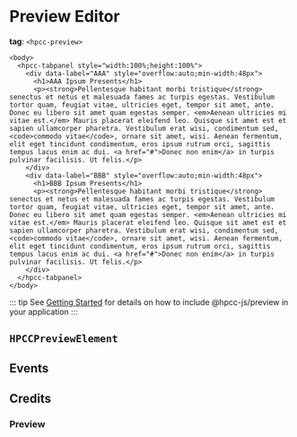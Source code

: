 # Preview Editor

**tag**: `<hpcc-preview>`

<ClientOnly>
  <hpcc-preview preview_border="0px" content_selector="pre > code" style="width:100%;height:400px">
    <head>
      <link rel="stylesheet" href="https://cdn.jsdelivr.net/npm/@hpcc-js/common/font-awesome/css/font-awesome.min.css">
      <script src="https://cdn.jsdelivr.net/npm/@hpcc-js/wc-layout"></script>
    </head>

    <body>
      <hpcc-tabpanel style="width:100%;height:100%">
        <div data-label="AAA" style="overflow:auto;min-width:48px">
          <h1>AAA Ipsum Presents</h1>
          <p><strong>Pellentesque habitant morbi tristique</strong> senectus et netus et malesuada fames ac turpis egestas. Vestibulum tortor quam, feugiat vitae, ultricies eget, tempor sit amet, ante. Donec eu libero sit amet quam egestas semper. <em>Aenean ultricies mi vitae est.</em> Mauris placerat eleifend leo. Quisque sit amet est et sapien ullamcorper pharetra. Vestibulum erat wisi, condimentum sed, <code>commodo vitae</code>, ornare sit amet, wisi. Aenean fermentum, elit eget tincidunt condimentum, eros ipsum rutrum orci, sagittis tempus lacus enim ac dui. <a href="#">Donec non enim</a> in turpis pulvinar facilisis. Ut felis.</p>
        </div>
        <div data-label="BBB" style="overflow:auto;min-width:48px">
          <h1>BBB Ipsum Presents</h1>
          <p><strong>Pellentesque habitant morbi tristique</strong> senectus et netus et malesuada fames ac turpis egestas. Vestibulum tortor quam, feugiat vitae, ultricies eget, tempor sit amet, ante. Donec eu libero sit amet quam egestas semper. <em>Aenean ultricies mi vitae est.</em> Mauris placerat eleifend leo. Quisque sit amet est et sapien ullamcorper pharetra. Vestibulum erat wisi, condimentum sed, <code>commodo vitae</code>, ornare sit amet, wisi. Aenean fermentum, elit eget tincidunt condimentum, eros ipsum rutrum orci, sagittis tempus lacus enim ac dui. <a href="#">Donec non enim</a> in turpis pulvinar facilisis. Ut felis.</p>
        </div>
      </hpcc-tabpanel>
    </body>
  </hpcc-preview>
</ClientOnly>

::: tip
See [Getting Started](../../../README) for details on how to include @hpcc-js/preview in your application
:::

## `HPCCPreviewElement`

## Events

## Credits

### Preview
